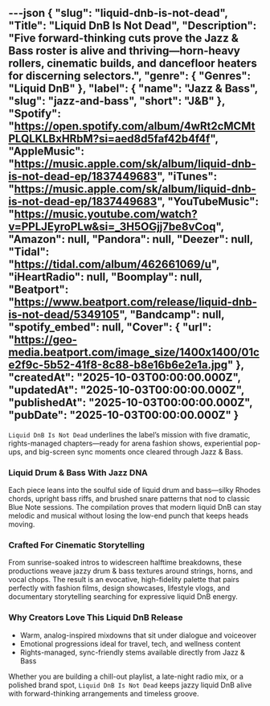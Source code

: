 ---json
{
  "slug": "liquid-dnb-is-not-dead",
  "Title": "Liquid DnB Is Not Dead",
  "Description": "Five forward-thinking cuts prove the Jazz & Bass roster is alive and thriving—horn-heavy rollers, cinematic builds, and dancefloor heaters for discerning selectors.",
  "genre": {
    "Genres": "Liquid DnB"
  },
  "label": {
    "name": "Jazz & Bass",
    "slug": "jazz-and-bass",
    "short": "J&B"
  },
  "Spotify": "https://open.spotify.com/album/4wRt2cMCMtPLQLKLBxHRbM?si=aed8d5faf42b4f4f",
  "AppleMusic": "https://music.apple.com/sk/album/liquid-dnb-is-not-dead-ep/1837449683",
  "iTunes": "https://music.apple.com/sk/album/liquid-dnb-is-not-dead-ep/1837449683",
  "YouTubeMusic": "https://music.youtube.com/watch?v=PPLJEyroPLw&si=_3H5OGjj7be8vCoq",
  "Amazon": null,
  "Pandora": null,
  "Deezer": null,
  "Tidal": "https://tidal.com/album/462661069/u",
  "iHeartRadio": null,
  "Boomplay": null,
  "Beatport": "https://www.beatport.com/release/liquid-dnb-is-not-dead/5349105",
  "Bandcamp": null,
  "spotify_embed": null,
  "Cover": {
    "url": "https://geo-media.beatport.com/image_size/1400x1400/01ce2f9c-5b52-41f8-8c88-b8e16b6e2e1a.jpg"
  },
  "createdAt": "2025-10-03T00:00:00.000Z",
  "updatedAt": "2025-10-03T00:00:00.000Z",
  "publishedAt": "2025-10-03T00:00:00.000Z",
  "pubDate": "2025-10-03T00:00:00.000Z"
}
---

`Liquid DnB Is Not Dead` underlines the label’s mission with five dramatic, rights-managed chapters—ready for arena fashion shows, experiential pop-ups, and big-screen sync moments once cleared through Jazz & Bass.

### Liquid Drum & Bass With Jazz DNA

Each piece leans into the soulful side of liquid drum and bass—silky Rhodes chords, upright bass riffs, and brushed snare patterns that nod to classic Blue Note sessions. The compilation proves that modern liquid DnB can stay melodic and musical without losing the low-end punch that keeps heads moving.

### Crafted For Cinematic Storytelling

From sunrise-soaked intros to widescreen halftime breakdowns, these productions weave jazzy drum & bass textures around strings, horns, and vocal chops. The result is an evocative, high-fidelity palette that pairs perfectly with fashion films, design showcases, lifestyle vlogs, and documentary storytelling searching for expressive liquid DnB energy.

### Why Creators Love This Liquid DnB Release

- Warm, analog-inspired mixdowns that sit under dialogue and voiceover
- Emotional progressions ideal for travel, tech, and wellness content
- Rights-managed, sync-friendly stems available directly from Jazz & Bass

Whether you are building a chill-out playlist, a late-night radio mix, or a polished brand spot, `Liquid DnB Is Not Dead` keeps jazzy liquid DnB alive with forward-thinking arrangements and timeless groove.
